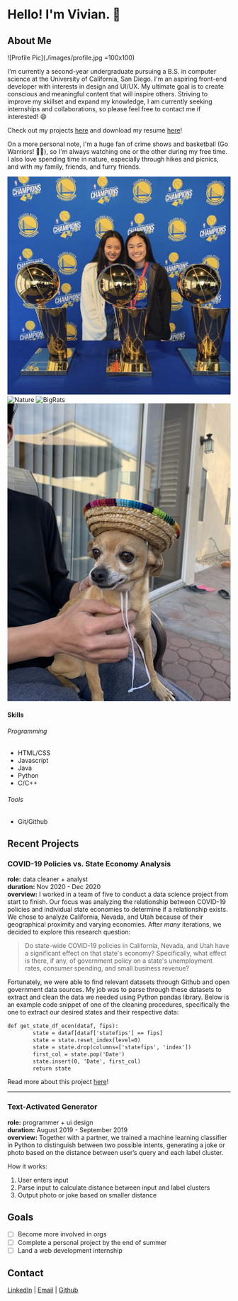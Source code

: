 # Hello! I'm Vivian. :wave:
## About Me 

![Profile Pic](./images/profile.jpg =100x100)  

I'm currently a second-year undergraduate pursuing a B.S. in computer science at the University of California, San Diego. I'm an aspiring front-end developer with interests in design and UI/UX. My ultimate goal is to create conscious and meaningful content that will inspire others. Striving to improve my skillset and expand my knowledge, I am currently seeking internships and collaborations, so please feel free to contact me if interested! :smile:  

Check out my projects [here](#recent-projects) and download my resume [here](./files/Yan_PWCResume.pdf)!

On a more personal note, I'm a huge fan of crime shows and basketball (Go Warriors! :blue_heart::yellow_heart:), so I'm always watching one or the other during my free time. I also love spending time in nature, especially through hikes and picnics, and with my family, friends, and furry friends.  

![Warriors](./images/warriors.jpg)
![Nature](./images/nature.JPG)
![BigRats](./images/bigfriends.JPG)
![Rat](./images/smallfriend.jpeg)

#### Skills
###### Programming 
- HTML/CSS
- Javascript 
- Java 
- Python 
- C/C++
  
###### Tools 
- Git/Github 
  
## Recent Projects

### COVID-19 Policies vs. State Economy Analysis 
**role:** data cleaner + analyst    
**duration:** Nov 2020 - Dec 2020  
**overview:** I worked in a team of five to conduct a data science project from start to finish. Our focus was analyzing the relationship between COVID-19 policies and individual state economies to determine if a relationship exists. We chose to analyze California, Nevada, and Utah because of their geographical proximity and varying economies. After *many* iterations, we decided to explore this research question: 

> Do state-wide COVID-19 policies in California, Nevada, and Utah have a significant effect on that state's economy? Specifically, what effect is there, if any, of government policy on a state's unemployment rates, consumer spending, and small business revenue?  


Fortunately, we were able to find relevant datasets through Github and open government data sources. My job was to parse through these datasets to extract and clean the data we needed using Python pandas library. Below is an example code snippet of one of the cleaning procedures, specifically the one to extract our desired states and their respective data: 


```
def get_state_df_econ(dataf, fips):  
        state = dataf[dataf['statefips'] == fips]  
        state = state.reset_index(level=0)  
        state = state.drop(columns=['statefips', 'index'])  
        first_col = state.pop('Date')  
        state.insert(0, 'Date', first_col)
        return state  
```


Read more about this project [here](https://github.com/COGS108/group018_fa20/blob/main/FinalProject_group018.ipynb)!

--------------------------------------------------------------------------
### Text-Activated Generator
**role:** programmer + ui design  
**duration:** August 2019 - September 2019  
**overview:** Together with a partner, we trained a machine learning classifier in Python to distinguish between two possible intents, generating a joke or photo based on the distance between user’s query and each label cluster.  

How it works:  
1. User enters input
2. Parse input to calculate distance between input and label clusters 
3. Output photo or joke based on smaller distance 


## Goals
- [ ] Become more involved in orgs
- [ ] Complete a personal project by the end of summer
- [ ] Land a web development internship

## Contact 
[LinkedIn](https://www.linkedin.com/in/vivianyan19/) | [Email](mailto:vivianyan19@gmail.com) | [Github](https://github.com/v2yan) 


